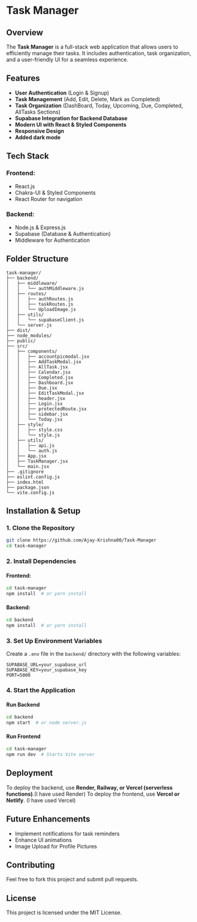# Task Manager

## Overview

The **Task Manager** is a full-stack web application that allows users to efficiently manage their tasks. It includes authentication, task organization, and a user-friendly UI for a seamless experience.

## Features

- **User Authentication** (Login & Signup)
- **Task Management** (Add, Edit, Delete, Mark as Completed)
- **Task Organization** (DashBoard, Today, Upcoming, Due, Completed, AllTasks Sections)
- **Supabase Integration for Backend Database**
- **Modern UI with React & Styled Components**
- **Responsive Design**
- **Added dark mode**

## Tech Stack

### **Frontend:**

- React.js
- Chakra-UI & Styled Components
- React Router for navigation

### **Backend:**

- Node.js & Express.js
- Supabase (Database & Authentication)
- Middleware for Authentication

## Folder Structure

```
task-manager/
├── backend/
│   ├── middleware/
│   │   └── authMiddleware.js
│   ├── routes/
│   │   ├── authRoutes.js
│   │   ├── taskRoutes.js
│   │   └── UploadImage.js
│   ├── utils/
│   │   └── supabaseClient.js
│   └── server.js
├── dist/
├── node_modules/
├── public/
├── src/
│   ├── components/
│   │   ├── accountpicmodal.jsx
│   │   ├── AddTaskModal.jsx
│   │   ├── AllTask.jsx
│   │   ├── Calendar.jsx
│   │   ├── Completed.jsx
│   │   ├── Dashboard.jsx
│   │   ├── Due.jsx
│   │   ├── EditTaskModal.jsx
│   │   ├── header.jsx
│   │   ├── Login.jsx
│   │   ├── protectedRoute.jsx
│   │   ├── sidebar.jsx
│   │   └── Today.jsx
│   ├── style/
│   │   ├── style.css
│   │   └── style.js
│   ├── utils/
│   │   ├── api.js
│   │   └── auth.js
│   ├── App.jsx
│   ├── TaskManager.jsx
│   └── main.jsx
├── .gitignore
├── eslint.config.js
├── index.html
├── package.json
└── vite.config.js
```

## Installation & Setup

### **1. Clone the Repository**

```sh
git clone https://github.com/Ajay-Krishna00/Task-Manager
cd task-manager
```

### **2. Install Dependencies**

#### **Frontend:**

```sh
cd task-manager
npm install  # or yarn install
```

#### **Backend:**

```sh
cd backend
npm install  # or yarn install
```

### **3. Set Up Environment Variables**

Create a `.env` file in the `backend/` directory with the following variables:

```
SUPABASE_URL=your_supabase_url
SUPABASE_KEY=your_supabase_key
PORT=5000
```

### **4. Start the Application**

#### **Run Backend**

```sh
cd backend
npm start  # or node server.js
```

#### **Run Frontend**

```sh
cd task-manager
npm run dev  # Starts Vite server
```

## Deployment

To deploy the backend, use **Render, Railway, or Vercel (serverless functions)**.(I have used Render)
To deploy the frontend, use **Vercel or Netlify**. (I have used Vercel)

## Future Enhancements

- Implement notifications for task reminders
- Enhance UI animations
- Image Upload for Profile Pictures

## Contributing

Feel free to fork this project and submit pull requests.

## License

This project is licensed under the MIT License.
